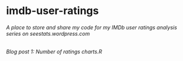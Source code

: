 # imdb-user-ratings

###### A place to store and share my code for my IMDb user ratings analysis series on seestats.wordpress.com

###### Blog post 1: Number of ratings charts.R
